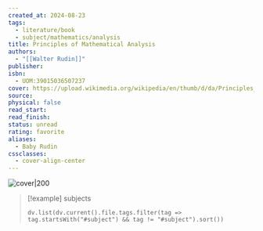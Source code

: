 ```yaml
---
created_at: 2024-08-23
tags:
  - literature/book
  - subject/mathematics/analysis
title: Principles of Mathematical Analysis
authors:
  - "[[Walter Rudin]]"
publisher: 
isbn:
  - UOM:39015036507237
cover: https://upload.wikimedia.org/wikipedia/en/thumb/d/da/Principles_of_Mathematical_Analysis.jpg/220px-Principles_of_Mathematical_Analysis.jpg
source: 
physical: false
read_start: 
read_finish: 
status: unread
rating: favorite
aliases:
  - Baby Rudin
cssclasses:
  - cover-align-center
---
```


![cover|200](https://upload.wikimedia.org/wikipedia/en/thumb/d/da/Principles_of_Mathematical_Analysis.jpg/220px-Principles_of_Mathematical_Analysis.jpg)

> [!example] subjects
> ```dataviewjs
> dv.list(dv.current().file.tags.filter(tag => tag.startsWith("#subject") && tag != "#subject").sort())
> ```